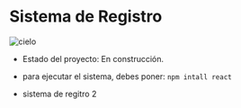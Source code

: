 <h1> Sistema de Registro </h1>

![cielo](https://github.com/user-attachments/assets/017e1ca0-cecd-4615-957b-9330ea71a8e1)

- Estado del proyecto: En construcción.
- para ejecutar el sistema, debes poner:
````npm intall react````

- sistema de regitro 2
